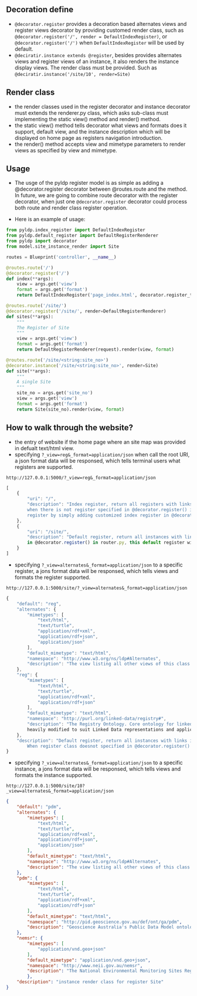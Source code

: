 
## Decoration define ##
* ```@decorator.register``` provides a decoration based alternates views and register views decorator by providing customed render class, such as  ```@decorator.register('/', render = DefaultIndexRegister)```, or ```@decorator.register('/')``` when ```DefaultIndexRegister``` will be used by default.
* ```@deciratir.instance extends @register```, besides provides alternates views and register views of an instance, it also renders the instance display views. The render class must be provided. Such as ```@deciratir.instance('/site/10', render=Site)```

## Render class ##
* the render classes used in the register decorator and instance decorator must extends the renderer.py class, which asks sub-class must implementing the static view() method and render() method.
* the static view() method tells decorator what views and formats does it support, default view, and the instance description which will be displayed on home page as registers navigation introduction.
* the render() method accepts view and mimetype parameters to render views as specified by view and mimetype.

## Usage ##
* The usge of the pyldp register model is as simple as adding a @decorator.register decorator between @routes.route and the method.  In future, we are going to combine route decorator with the register decorator, when just one ```@decorator.register``` decorator could process both route and render class register operation. 

* Here is an example of usage:
``` python
from pyldp.index_register import DefaultIndexRegister
from pyldp.default_register import DefaultRegisterRenderer
from pyldp import decorator
from model.site_instance_render import Site

routes = Blueprint('controller', __name__)

@routes.route('/')
@decorator.register('/') 
def index(**args):
    view = args.get('view')
    format = args.get('format')
    return DefaultIndexRegister('page_index.html', decorator.register_tree).render(view, format)

@routes.route('/site/')
@decorator.register('/site/', render=DefaultRegisterRenderer)
def sites(**args):
    """
    The Register of Site
    """
    view = args.get('view')
    format = args.get('format')
    return DefaultRegisterRenderer(request).render(view, format)

@routes.route('/site/<string:site_no>')
@decorator.instance('/site/<string:site_no>', render=Site)
def site(**args):
    """
    A single Site
    """
    site_no = args.get('site_no')
    view = args.get('view')
    format = args.get('format')
    return Site(site_no).render(view, format)
```

## How to walk through the website? ##
* the entry of website if the home page where an site map was provided in defualt text/html view. 
* specifying ```?_view=reg&_format=application/json``` when call the root URI, a json format data will be responsed, which tells terminal users what registers are supported.
```
http://127.0.0.1:5000/?_view=reg&_format=application/json
```
```javascript
[
	{
		"uri": "/",
		"description": "Index register, return all registers with links navigating to them. This index register will be used\
		when there is not register specified in @decorator.register() in routes.py.  People can replace this default 	\
		register by simply adding customized index register in @decorator.register() decorator."
	},
	{
		"uri": "/site/",
		"description": "Default register, return all instances with links in one page.   When register class doesnot specified\ 
		in @decorator.register() in router.py, this default register will be applied."
	}
]

```
* specifying ```?_view=alternates&_format=application/json``` to a specific register, a jons format data will be responsed, which tells views and formats the register supported.
```
http://127.0.0.1:5000/site/?_view=alternates&_format=application/json
```
```javascript
{
	"default": "reg",
	"alternates": {
		"mimetypes": [
			"text/html",
			"text/turtle",
			"application/rdf+xml",
			"application/rdf+json",
			"application/json"
		],
		"default_mimetype": "text/html",
		"namespace": "http://www.w3.org/ns/ldp#Alternates",
		"description": "The view listing all other views of this class of object"
	},
	"reg": {
		"mimetypes": [
			"text/html",
			"text/turtle",
			"application/rdf+xml",
			"application/rdf+json"
		],
		"default_mimetype": "text/html",
		"namespace": "http://purl.org/linked-data/registry#",
		"description": "The Registry Ontology. Core ontology for linked data registry services. Based on ISO19135 but 
		heavily modified to suit Linked Data representations and applications"
	},
	"description": "Default register, return all instances with links in one page.   \
		When register class doesnot specified in @decorator.register() in router.py, this default register will be applied."
}
```
* specifying ```?_view=alternates&_format=application/json``` to a specific instance, a jons format data will be responsed, which tells views and formats the instance supported.
```
http://127.0.0.1:5000/site/10?_view=alternates&_format=application/json
```

```json
{
	"default": "pdm",
	"alternates": {
		"mimetypes": [
			"text/html",
			"text/turtle",
			"application/rdf+xml",
			"application/rdf+json",
			"application/json"
		],
		"default_mimetype": "text/html",
		"namespace": "http://www.w3.org/ns/ldp#Alternates",
		"description": "The view listing all other views of this class of object"
	},
	"pdm": {
		"mimetypes": [
			"text/html",
			"text/turtle",
			"application/rdf+xml",
			"application/rdf+json"
		],
		"default_mimetype": "text/html",
		"namespace": "http://pid.geoscience.gov.au/def/ont/ga/pdm",
		"description": "Geoscience Australia's Public Data Model ontology"
	},
	"nemsr": {
		"mimetypes": [
			"application/vnd.geo+json"
		],
		"default_mimetype": "application/vnd.geo+json",
		"namespace": "http://www.neii.gov.au/nemsr",
		"description": "The National Environmental Monitoring Sites Register"
		},
	"description": "instance render class for register Site"
}
```
	
		
		

